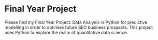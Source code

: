 # Final Year Project
Please find my Final Year Project: Data Analysis in Python for predictive modelling in order to optimise future SEO business prospects. This project uses Python to explore the realm of quantitative data science.
